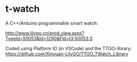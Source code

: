 # t-watch

A C++/Arduino programmable smart watch:

http://www.lilygo.cn/prod_view.aspx?TypeId=50053&Id=1290&FId=t3:50053:3

Coded using Platform IO (in VSCode) and the TTGO-library: https://github.com/Xinyuan-LilyGO/TTGO_TWatch_Library
